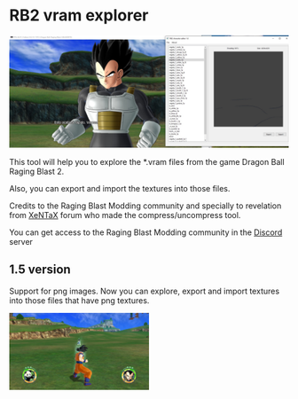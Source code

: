 # RB2 vram explorer

![RB2 vram explorer image](images/main_image.png)

This tool will help you to explore the \*.vram files from the game Dragon Ball Raging Blast 2. 

Also, you can export and import the textures into those files.

Credits to the Raging Blast Modding community and specially to revelation from [XeNTaX](https://forum.xentax.com) forum who made the compress/uncompress tool.

You can get access to the Raging Blast Modding community in the [Discord](https://discord.gg/tBmcwkGUE6) server

## 1.5 version

Support for png images. Now you can explore, export and import textures into those files that have png textures.

<img src="images/hud_mod.jpg" alt="1.5 Main feature" width="50%">